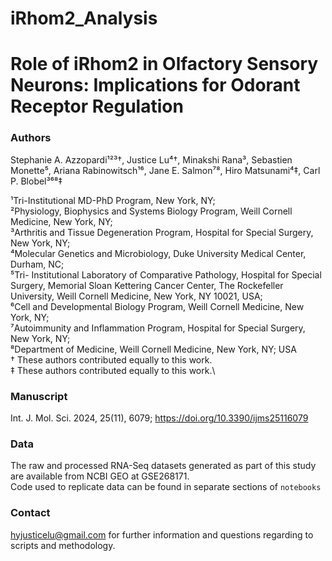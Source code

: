 # iRhom2_Analysis

# Role of iRhom2 in Olfactory Sensory Neurons: Implications for Odorant Receptor Regulation

### Authors 
Stephanie A. Azzopardi¹²³†, Justice Lu⁴†, Minakshi Rana³, Sebastien Monette⁵, Ariana Rabinowitsch¹⁶, Jane E. Salmon⁷⁸, Hiro Matsunami⁴‡, Carl P. Blobel³⁶⁸‡

¹Tri-Institutional MD-PhD Program, New York, NY;\
²Physiology, Biophysics and Systems Biology Program, Weill Cornell Medicine, New York, NY;\
³Arthritis and Tissue Degeneration Program, Hospital for Special Surgery, New York, NY;\
⁴Molecular Genetics and Microbiology, Duke University Medical Center, Durham, NC;\
⁵Tri- Institutional Laboratory of Comparative Pathology, Hospital for Special Surgery, Memorial Sloan Kettering Cancer Center, The Rockefeller University, Weill Cornell Medicine, New York, NY 10021, USA;\
⁶Cell and Developmental Biology Program, Weill Cornell Medicine, New York, NY;\
⁷Autoimmunity and Inflammation Program, Hospital for Special Surgery, New York, NY;\
⁸Department of Medicine, Weill Cornell Medicine, New York, NY; USA\
† These authors contributed equally to this work.\
‡ These authors contributed equally to this work.\

### Manuscript
Int. J. Mol. Sci. 2024, 25(11), 6079; https://doi.org/10.3390/ijms25116079

### Data
The raw and processed RNA-Seq datasets generated as part of this study are available from NCBI GEO at GSE268171. \
Code used to replicate data can be found in separate sections of `notebooks`

### Contact
hyjusticelu@gmail.com for further information and questions regarding to scripts and methodology. 
